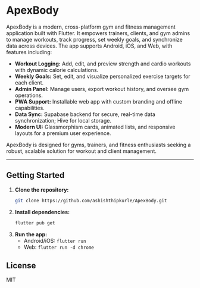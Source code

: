# ApexBody

ApexBody is a modern, cross-platform gym and fitness management application built with Flutter. It empowers trainers, clients, and gym admins to manage workouts, track progress, set weekly goals, and synchronize data across devices. The app supports Android, iOS, and Web, with features including:

- **Workout Logging:** Add, edit, and preview strength and cardio workouts with dynamic calorie calculations.
- **Weekly Goals:** Set, edit, and visualize personalized exercise targets for each client.
- **Admin Panel:** Manage users, export workout history, and oversee gym operations.
- **PWA Support:** Installable web app with custom branding and offline capabilities.
- **Data Sync:** Supabase backend for secure, real-time data synchronization; Hive for local storage.
- **Modern UI:** Glassmorphism cards, animated lists, and responsive layouts for a premium user experience.

ApexBody is designed for gyms, trainers, and fitness enthusiasts seeking a robust, scalable solution for workout and client management.

---

## Getting Started

1. **Clone the repository:**
   ```sh
   git clone https://github.com/ashishthipkurle/ApexBody.git
   ```
2. **Install dependencies:**
   ```sh
   flutter pub get
   ```
3. **Run the app:**
   - Android/iOS: `flutter run`
   - Web: `flutter run -d chrome`

## License
MIT
